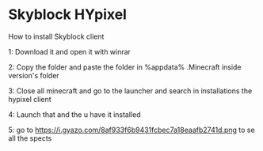 # Skyblock HYpixel

How to install Skyblock client 

1: Download it and open it with winrar 

2: Copy the folder and paste the folder in %appdata%  .Minecraft inside version's folder

3: Close all minecraft and go to the launcher and search in installations the hypixel client

4: Launch that and the u have it installed

5: go to https://i.gyazo.com/8af933f6b9431fcbec7a18eaafb2741d.png to se all the spects
